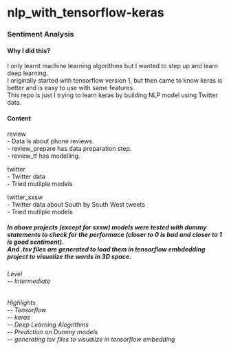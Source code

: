 # nlp_with_tensorflow-keras

<h3> Sentiment Analysis </h3>

<h4> Why I did this? </h4>
<p> I only learnt machine learning algorithms but I wanted to step up and learn deep learning. </br> 
    I originally started with tensorflow version 1, but then came to know keras is better and is easy to use with same features. </br>  
    This repo is just I trying to learn keras by building NLP model using Twitter data. </br>
    </p>
    
<h4> Content </h4>  
<p> review </br>- Data is about phone reviews. </br> 
                - review_prepare has data preparation step. </br>   
                - review_tf has modelling. </br>
                </p>
                
<p> twitter </br> - Twitter data </br> 
                  - Tried mutilple models </br> 
                  </p>
            
<p> twitter_sxsw </br> - Twitter data about South by South West tweets </br> 
                  - Tried mutilple models </br> 
                  </p>           

<h5> In above projects (except for sxsw) models were tested with dummy statements to check for the performace (closer to 0 is bad and closer to 1 is good sentiment). </br>
     And .tsv files are generated to load them in tensorflow embdedding project to visualize the words in 3D space. 
</h5>
               

<h6> Level </br> -- Intermediate </h6> 
<h6>Highlights </br> -- Tensorflow </br>
                     -- keras </br>   
                     -- Deep Learning Alogrithms </br> 
                     -- Prediction on Dummy models </br>
                     -- generating tsv files to visualize in tensorflow embedding
</h6>
